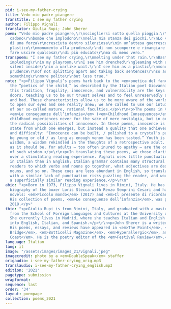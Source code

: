 ```yaml
---
pid: i-see-my-father-crying
title: Vedo mio padre piangere
transtitle: I see my father crying
author: Filippo Vignali
translator: Giulia Rupi; John Sherer
poem: "Vedo mio padre piangere,\r\nsciogliersi sotto quella pioggia.\r\nBastioni che
  cadono\r\nbombe che implodono\r\nnella mia stanza dei giochi.\r\nLo vedo madido\r\nbaluginante
  di una forza\r\ncresciuta dentro silenziosa\r\nin un’attesa guerresca.\r\nLo vedo
  plastico\r\nmonumento alla prudenza\r\ndi non scomporre e rimangiare frasi\r\nper
  fare uscire qualcosa\r\ndi più educato\r\nma di meno vero."
transpoem: "I see my father crying,\r\nmelting under that rain.\r\nBastions falling\r\nbombs
  imploding\r\nin my playroom.\r\nI see him drenched\r\ngleaming with a force\r\ngrown
  silent inside\r\nin a warlike wait.\r\nI see him as a plastic\r\nmonument to the
  prudence\r\nof not splitting apart and taking back sentences\r\nso as to let out
  something\r\nmore polite\r\nbut less true."
note: "<p>Filippo Vignali’s poems hark back to the <em>poetica del fanciullino</em>,
  the “poetics of the child,” as described by the Italian poet Giovanni Pascoli. In
  this tradition, fragility, innocence, and vulnerability are the keys that open many
  doors, teaching us to be our truest selves and to feel unreservedly all things good
  and bad. These characteristics allow us to be more aware of the world around us,
  to open our eyes and see reality anew; we are called to use our intuition instead
  of our so-called mature, rational faculties.</p>\r\n<p>The poems in Vignali’s book
  <em>Le conseguenze dell’infanzia</em> (<em>Childhood Consequences</em>) engage with
  childhood experiences never for the sake of mere nostalgia, but in order to investigate
  the radical possibilities of innocence. In these poems, innocence is not a beginning
  state from which one emerges, but instead a quality that one achieves through trial
  and difficulty: “Innocence can be built, / polished to a crystal’s purity; it can
  be young or old / as long as enough venom has been tasted.” Youth is a source of
  wisdom, a wisdom rekindled in the thoughts of a retrospective adult. And that’s
  as it should be, for adults — too often inured to apathy — are the ones in need
  of such wisdom.</p>\r\n<p>In translating these poems, we chose clarity of voice
  over a stimulating reading experience. Vignali uses little punctuation — less confusing
  in Italian than in English; Italian grammar contains many structural cues that alert
  readers to which verbs and nouns go together, what adjectives are describing which
  nouns, and so on. These cues are less abundant in English, so translating the poems
  with a similar lack of punctuation risks puzzling the reader, and would offer only
  a superficially similar reading experience.</p>\r\n"
abio: "<p>Born in 1973, Filippo Vignali lives in Rimini, Italy. He has cowritten a
  biography of the boxer Loris Stecca with Renzo Semprini Cesari and has written two
  novels: <em>Piccolo mondo</em> (2017) and <em>Il presente di ricordare</em> (2020).
  His collection of poems, <em>Le conseguenze dell’infanzia</em>, was published in
  2018.</p>"
tbio: "<p>Giulia Rupi is from Rimini, Italy, and graduated with a master’s degree
  from the School of Foreign Languages and Cultures at the University of Bologna.
  She currently lives in Madrid, where she teaches Italian and English and translates
  into English, Italian, and Spanish.</p>\r\n<p>John Sherer is a writer based in Brooklyn.
  His poems, essays, and reviews have appeared in <em>The Point</em>, <em>Hot Metal
  Bridge</em>, <em>Botticelli Magazine</em>, <em>Hyperallergic</em>, and <em>Gulf
  Coast</em>. He is the poetry editor of the <em>Festival Review</em>.</p>"
language: Italian
lang: it
image: "/assets/images/images_21/vignali.jpeg"
imagecredit: photo by a <em>DoubleSpeak</em> staffer
origaudio: i-see-my-father-crying_orig.mp3
translaudio: i-see-my-father-crying_english.mp3
edition: '2021'
pagetype: submission
wrapformat:
sequence: last
order: '34'
layout: poempage
collection: poems_2021
---
```

